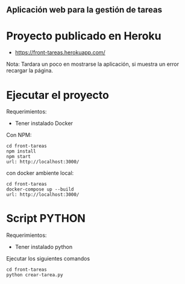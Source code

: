 ## Aplicación web para la gestión de tareas

Proyecto publicado en Heroku
===
- https://front-tareas.herokuapp.com/

Nota: Tardara un poco en mostrarse la aplicación, si muestra un error recargar la página.

Ejecutar el proyecto
===

Requerimientos:
- Tener instalado Docker

Con NPM:
```
cd front-tareas
npm install
npm start
url: http://localhost:3000/
```

con docker ambiente local:
```
cd front-tareas
docker-compose up --build
url: http://localhost:3000/
```

Script PYTHON
===

Requerimientos:
- Tener instalado python

Ejecutar los siguientes comandos
```
cd front-tareas
python crear-tarea.py
```